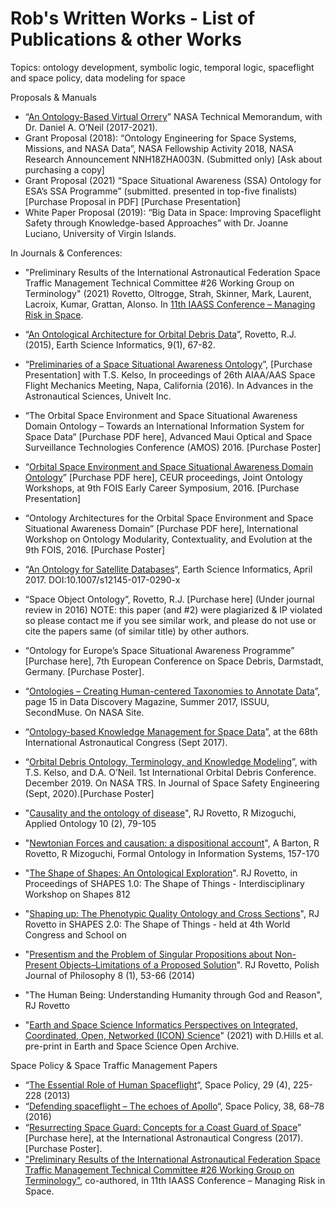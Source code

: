 # Rob's Written Works - List of Publications & other Works 
Topics: ontology development, symbolic logic, temporal logic, spaceflight and space policy, data modeling for space

Proposals & Manuals
- “[An Ontology-Based Virtual Orrery](https://ntrs.nasa.gov/citations/20210000030)” NASA Technical Memorandum, with Dr. Daniel A. O’Neil (2017-2021).
- Grant Proposal (2018): “Ontology Engineering for Space Systems, Missions, and NASA Data”, NASA Fellowship Activity 2018, NASA Research Announcement NNH18ZHA003N. (Submitted only) [Ask about purchasing a copy]
- Grant Proposal (2021) “Space Situational Awareness (SSA) Ontology for ESA’s SSA Programme” (submitted. presented in top-five finalists) [Purchase Proposal in PDF] [Purchase Presentation]
- White Paper Proposal (2019): “Big Data in Space: Improving Spaceflight Safety through Knowledge-based Approaches” with Dr. Joanne Luciano, University of Virgin Islands.

In Journals & Conferences:
- "Preliminary Results of the International Astronautical Federation Space Traffic Management Technical Committee #26 Working Group on Terminology" (2021) Rovetto, Oltrogge, Strah, Skinner, Mark, Laurent, Lacroix, Kumar, Grattan, Alonso. In [11th IAASS Conference – Managing Risk in Space](http://iaassconference2021.space-safety.org/wp-content/uploads/sites/34/2021/10/American-Chapter-IAASS11-Programme-04102021-Issue-9.pdf).
- “[An Ontological Architecture for Orbital Debris Data](https://doi.org/10.1007/s12145-015-0233-3)”, Rovetto, R.J. (2015), Earth Science Informatics, 9(1), 67-82.
- “[Preliminaries of a Space Situational Awareness Ontology](https://www.univelt.com/book=5920)”, [Purchase Presentation] with T.S. Kelso, In proceedings of 26th AIAA/AAS Space Flight Mechanics Meeting, Napa, California (2016). In Advances in the Astronautical Sciences, Univelt Inc.
- “The Orbital Space Environment and Space Situational Awareness Domain Ontology – Towards an International Information System for Space Data“ [Purchase PDF here], Advanced Maui Optical and Space Surveillance Technologies Conference (AMOS) 2016. [Purchase Poster]
- “[Orbital Space Environment and Space Situational Awareness Domain Ontology](http://ceur-ws.org/Vol-1660/ecs-paper1.pdf)” [Purchase PDF here], CEUR proceedings, Joint Ontology Workshops, at 9th FOIS Early Career Symposium, 2016. [Purchase Presentation]
- “Ontology Architectures for the Orbital Space Environment and Space Situational Awareness Domain” [Purchase PDF here], International Workshop on Ontology Modularity, Contextuality, and Evolution at the 9th FOIS, 2016. [Purchase Poster]
- “[An Ontology for Satellite Databases](https://doi.org/10.1007/s12145-017-0290-x)“, Earth Science Informatics, April 2017. DOI:10.1007/s12145-017-0290-x
- “Space Object Ontology”, Rovetto, R.J. [Purchase here] (Under journal review in 2016) NOTE: this paper (and #2) were plagiarized & IP violated so please contact me if you see similar work, and please do not use or cite the papers same (of similar title) by other authors.
- “Ontology for Europe’s Space Situational Awareness Programme” [Purchase here], 7th European Conference on Space Debris, Darmstadt, Germany. [Purchase Poster].
- “[Ontologies – Creating Human-centered Taxonomies to Annotate Data](https://issuu.com/secondmuse/docs/nasa-datanauts-2017)”, page 15 in Data Discovery Magazine, Summer 2017, ISSUU, SecondMuse. On NASA Site.
- “[Ontology-based Knowledge Management for Space Data](https://iafastro.directory/iac/paper/id/40147/summary/)”, at the 68th International Astronautical Congress (Sept 2017).
- “[Orbital Debris Ontology, Terminology, and Knowledge Modeling](https://ntrs.nasa.gov/citations/20200000988)”, with T.S. Kelso, and D.A. O’Neil. 1st International Orbital Debris Conference. December 2019. On NASA TRS. In Journal of Space Safety Engineering (Sept, 2020).[Purchase Poster]

- "[Causality and the ontology of disease](https://content.iospress.com/articles/applied-ontology/ao147)", RJ Rovetto, R Mizoguchi, Applied Ontology 10 (2), 79-105
- "[Newtonian Forces and causation: a dispositional account](https://ebooks.iospress.nl/publication/37965)", A Barton, R Rovetto, R Mizoguchi, Formal Ontology in Information Systems, 157-170

- "[The Shape of Shapes: An Ontological Exploration](http://ceur-ws.org/Vol-812/paper9.pdf)". RJ Rovetto, in Proceedings of SHAPES 1.0: The Shape of Things - Interdisciplinary Workshop on Shapes 812
- "[Shaping up: The Phenotypic Quality Ontology and Cross Sections](http://ceur-ws.org/Vol-1007/paper10.pdf)", RJ Rovetto in SHAPES 2.0: The Shape of Things - held at 4th World Congress and School on

- "[Presentism and the Problem of Singular Propositions about Non-Present Objects–Limitations of a Proposed Solution](https://www.pdcnet.org/pjphil/content/pjphil_2014_0008_0001_0053_0066)". RJ Rovetto, Polish Journal of Philosophy 8 (1), 53-66 (2014)

- "The Human Being: Understanding Humanity through God and Reason", RJ Rovetto

- "[Earth and Space Science Informatics Perspectives on Integrated, Coordinated, Open, Networked (ICON) Science](https://doi.org/10.1002/essoar.10508448.1)" (2021) with D.Hills et al. pre-print in Earth and Space Science Open Archive.

Space Policy & Space Traffic Management Papers
- “[The Essential Role of Human Spaceflight](https://www.sciencedirect.com/science/article/abs/pii/S0265964613000660)“, Space Policy, 29 (4), 225-228 (2013)
- “[Defending spaceflight – The echoes of Apollo](https://www.sciencedirect.com/science/article/abs/pii/S0265964615300060)“, Space Policy, 38, 68–78 (2016)
- “[Resurrecting Space Guard: Concepts for a Coast Guard of Space](https://iafastro.directory/iac/paper/id/40148/summary/)” [Purchase here], at the International Astronautical Congress (2017). [Purchase Poster]. 
- ["Preliminary Results of the International Astronautical Federation Space Traffic  Management Technical Committee #26 Working Group on Terminology"](http://iaassconference2021.space-safety.org/wp-content/uploads/sites/34/2021/10/American-Chapter-IAASS11-Programme-04102021-Issue-9.pdf), co-authored, in 11th IAASS Conference – Managing Risk in Space.
